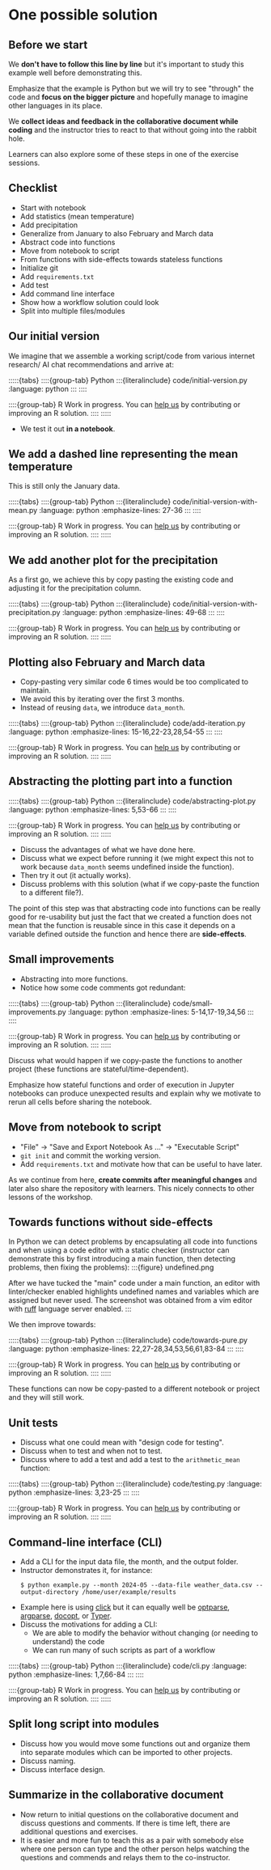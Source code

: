 # One possible solution

## Before we start

We **don't have to follow this line by line** but it's important to study
this example well before demonstrating this.

Emphasize that the example is Python but we will try to see "through"
the code and **focus on the bigger picture** and hopefully manage to imagine
other languages in its place.

We **collect ideas and feedback in the collaborative document while coding** and the instructor
tries to react to that without going into the rabbit hole.

Learners can also explore some of these steps in one of the exercise sessions.


## Checklist

- Start with notebook
- Add statistics (mean temperature)
- Add precipitation
- Generalize from January to also February and March data
- Abstract code into functions
- Move from notebook to script
- From functions with side-effects towards stateless functions
- Initialize git
- Add `requirements.txt`
- Add test
- Add command line interface
- Show how a workflow solution could look
- Split into multiple files/modules


## Our initial version

We imagine that we assemble a working script/code
from various internet research/ AI chat
recommendations and arrive at:

:::::{tabs}
  ::::{group-tab} Python
    :::{literalinclude} code/initial-version.py
    :language: python
    :::
  ::::

  ::::{group-tab} R
    Work in progress. You can
    [help us](https://github.com/coderefinery/modular-type-along/issues/40)
    by contributing or improving an R solution.
  ::::
:::::

- We test it out **in a notebook**.


## We add a dashed line representing the mean temperature

This is still only the January data.

:::::{tabs}
  ::::{group-tab} Python
    :::{literalinclude} code/initial-version-with-mean.py
    :language: python
    :emphasize-lines: 27-36
    :::
  ::::

  ::::{group-tab} R
    Work in progress. You can
    [help us](https://github.com/coderefinery/modular-type-along/issues/40)
    by contributing or improving an R solution.
  ::::
:::::


## We add another plot for the precipitation

As a first go, we achieve this by copy pasting the existing code and adjusting
it for the precipitation column.

:::::{tabs}
  ::::{group-tab} Python
    :::{literalinclude} code/initial-version-with-precipitation.py
    :language: python
    :emphasize-lines: 49-68
    :::
  ::::

  ::::{group-tab} R
    Work in progress. You can
    [help us](https://github.com/coderefinery/modular-type-along/issues/40)
    by contributing or improving an R solution.
  ::::
:::::


## Plotting also February and March data

- Copy-pasting very similar code 6 times would be too complicated to maintain.
- We avoid this by iterating over the first 3 months.
- Instead of reusing `data`, we introduce `data_month`.

:::::{tabs}
  ::::{group-tab} Python
    :::{literalinclude} code/add-iteration.py
    :language: python
    :emphasize-lines: 15-16,22-23,28,54-55
    :::
  ::::

  ::::{group-tab} R
    Work in progress. You can
    [help us](https://github.com/coderefinery/modular-type-along/issues/40)
    by contributing or improving an R solution.
  ::::
:::::


## Abstracting the plotting part into a function

:::::{tabs}
  ::::{group-tab} Python
    :::{literalinclude} code/abstracting-plot.py
    :language: python
    :emphasize-lines: 5,53-66
    :::
  ::::

  ::::{group-tab} R
    Work in progress. You can
    [help us](https://github.com/coderefinery/modular-type-along/issues/40)
    by contributing or improving an R solution.
  ::::
:::::

- Discuss the advantages of what we have done here.
- Discuss what we expect before running it (we might expect this not to work
  because `data_month` seems undefined inside the function).
- Then try it out (it actually works).
- Discuss problems with this solution (what if we copy-paste the function to a
  different file?).

The point of this step was that abstracting code into functions can be really
good for re-usability but just the fact that we created a function does not
mean that the function is reusable since in this case it depends on a variable
defined outside the function and hence there are **side-effects**.


## Small improvements

- Abstracting into more functions.
- Notice how some code comments got redundant:

:::::{tabs}
  ::::{group-tab} Python
    :::{literalinclude} code/small-improvements.py
    :language: python
    :emphasize-lines: 5-14,17-19,34,56
    :::
  ::::

  ::::{group-tab} R
    Work in progress. You can
    [help us](https://github.com/coderefinery/modular-type-along/issues/40)
    by contributing or improving an R solution.
  ::::
:::::

Discuss what would happen if we copy-paste the functions to another project
(these functions are stateful/time-dependent).

Emphasize how stateful functions and order of execution in Jupyter notebooks
can produce unexpected results and explain why we motivate to rerun all cells
before sharing the notebook.


## Move from notebook to script

- "File" -> "Save and Export Notebook As ..." -> "Executable Script"
- `git init` and commit the working version.
- Add `requirements.txt` and motivate how that can be useful to have later.

As we continue from here, **create commits after meaningful changes** and later
also share the repository with learners. This nicely connects to other lessons
of the workshop.


## Towards functions without side-effects

In Python we can detect problems by encapsulating all code into functions and
when using a code editor with a static checker (instructor can demonstrate
this by first introducing a main function, then detecting problems, then
fixing the problems):
:::{figure} undefined.png

After we have tucked the "main" code under a main function, an editor with
linter/checker enabled highlights undefined names and variables which are
assigned but never used.  The screenshot was obtained from a vim editor with
[ruff](https://docs.astral.sh/ruff/) language server enabled.
:::

We then improve towards:

:::::{tabs}
  ::::{group-tab} Python
    :::{literalinclude} code/towards-pure.py
    :language: python
    :emphasize-lines: 22,27-28,34,53,56,61,83-84
    :::
  ::::

  ::::{group-tab} R
    Work in progress. You can
    [help us](https://github.com/coderefinery/modular-type-along/issues/40)
    by contributing or improving an R solution.
  ::::
:::::

These functions can now be copy-pasted to a different notebook or project and
they will still work.


## Unit tests

- Discuss what one could mean with "design code for testing".
- Discuss when to test and when not to test.
- Discuss where to add a test and add a test to the `arithmetic_mean` function:

:::::{tabs}
  ::::{group-tab} Python
    :::{literalinclude} code/testing.py
    :language: python
    :emphasize-lines: 3,23-25
    :::
  ::::

  ::::{group-tab} R
    Work in progress. You can
    [help us](https://github.com/coderefinery/modular-type-along/issues/40)
    by contributing or improving an R solution.
  ::::
:::::


## Command-line interface (CLI)

- Add a CLI for the input data file, the month, and the output folder.
- Instructor demonstrates it, for instance:
  ```console
  $ python example.py --month 2024-05 --data-file weather_data.csv --output-directory /home/user/example/results
  ```
- Example here is using [click](https://click.palletsprojects.com/) but it can
  equally well be [optparse](https://docs.python.org/3/library/optparse.html),
  [argparse](https://docs.python.org/3/library/argparse.html),
  [docopt](http://docopt.org/), or [Typer](https://typer.tiangolo.com/).
- Discuss the motivations for adding a CLI:
  - We are able to modify the behavior without changing (or needing to
    understand) the code
  - We can run many of such scripts as part of a workflow

:::::{tabs}
  ::::{group-tab} Python
    :::{literalinclude} code/cli.py
    :language: python
    :emphasize-lines: 1,7,66-84
    :::
  ::::

  ::::{group-tab} R
    Work in progress. You can
    [help us](https://github.com/coderefinery/modular-type-along/issues/40)
    by contributing or improving an R solution.
  ::::
:::::


## Split long script into modules

- Discuss how you would move some functions out and organize them into separate
  modules which can be imported to other projects.
- Discuss naming.
- Discuss interface design.


## Summarize in the collaborative document

- Now return to initial questions on the collaborative document and discuss
  questions and comments. If there is time left, there are additional
  questions and exercises.
- It is easier and more fun to teach this as a pair with somebody else where
  one person can type and the other person helps watching the questions and
  commends and relays them to the co-instructor.
